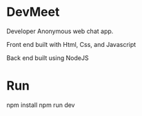 # DevMeet

Developer Anonymous web chat app.

Front end built with Html, Css, and Javascript

Back end built using NodeJS

# Run

  npm install
  npm run dev
